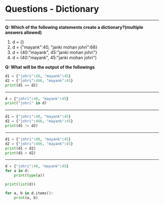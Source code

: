 
# Questions - Dictionary
---

**Q: Which of the following statements create a dictionary?(multiple answers allowed)**

1. d = {}
2. d = {"mayank":40, "janki mohan johri":68}
3. d = {40:"mayank", 45:"janki mohan johri"}
4. d = (40:"mayank", 45:"janki mohan johri")

**Q: What will be the output of the followings**

```python
d1 = {"johri":40, "mayank":45}
d2 = {"johri":466, "mayank":45}
print(d1 == d2)
```
___
```python
d = {"johri":40, "mayank":45}
print("johri" in d)
```
___
```python
d1 = {"johri":40, "mayank":45}
d2 = {"johri":466, "mayank":45}
print(d1 != d2)
```
___
```python
d1 = {"johri":40, "mayank":45}
d2 = {"johri":466, "mayank":45}
print(d1 < d2)
print(d1 > d2)
```
___
```python
d = {"johri":40, "mayank":45}
for a in d:
    print(type(a))

print(list(d))

for a, b in d.items():
    print(a, b)
```
